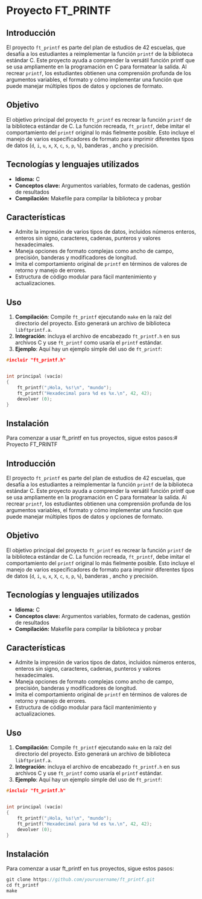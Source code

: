 # Proyecto FT_PRINTF


## Introducción


El proyecto `ft_printf` es parte del plan de estudios de 42 escuelas, que desafía a los estudiantes a reimplementar la función `printf` de la biblioteca estándar C. Este proyecto ayuda a comprender la versátil función printf que se usa ampliamente en la programación en C para formatear la salida. Al recrear `printf`, los estudiantes obtienen una comprensión profunda de los argumentos variables, el formato y cómo implementar una función que puede manejar múltiples tipos de datos y opciones de formato.


## Objetivo


El objetivo principal del proyecto `ft_printf` es recrear la función `printf` de la biblioteca estándar de C. La función recreada, `ft_printf`, debe imitar el comportamiento del `printf` original lo más fielmente posible. Esto incluye el manejo de varios especificadores de formato para imprimir diferentes tipos de datos (`d`, `i`, `u`, `x`, `X`, `c`, `s`, `p`, `%`), banderas , ancho y precisión.


## Tecnologías y lenguajes utilizados


- **Idioma:** C
- **Conceptos clave:** Argumentos variables, formato de cadenas, gestión de resultados
- **Compilación:** Makefile para compilar la biblioteca y probar


## Características


- Admite la impresión de varios tipos de datos, incluidos números enteros, enteros sin signo, caracteres, cadenas, punteros y valores hexadecimales.
- Maneja opciones de formato complejas como ancho de campo, precisión, banderas y modificadores de longitud.
- Imita el comportamiento original de `printf` en términos de valores de retorno y manejo de errores.
- Estructura de código modular para fácil mantenimiento y actualizaciones.


## Uso


1. **Compilación**: Compile `ft_printf` ejecutando `make` en la raíz del directorio del proyecto. Esto generará un archivo de biblioteca `libftprintf.a`.
2. **Integración**: incluya el archivo de encabezado `ft_printf.h` en sus archivos C y use `ft_printf` como usaría el `printf` estándar.
3. **Ejemplo**: Aquí hay un ejemplo simple del uso de `ft_printf`:


```c
#incluir "ft_printf.h"


int principal (vacío)
{
    ft_printf("¡Hola, %s!\n", "mundo");
    ft_printf("Hexadecimal para %d es %x.\n", 42, 42);
    devolver (0);
}
```
## Instalación
Para comenzar a usar ft_printf en tus proyectos, sigue estos pasos:# Proyecto FT_PRINTF


## Introducción


El proyecto `ft_printf` es parte del plan de estudios de 42 escuelas, que desafía a los estudiantes a reimplementar la función `printf` de la biblioteca estándar C. Este proyecto ayuda a comprender la versátil función printf que se usa ampliamente en la programación en C para formatear la salida. Al recrear `printf`, los estudiantes obtienen una comprensión profunda de los argumentos variables, el formato y cómo implementar una función que puede manejar múltiples tipos de datos y opciones de formato.


## Objetivo


El objetivo principal del proyecto `ft_printf` es recrear la función `printf` de la biblioteca estándar de C. La función recreada, `ft_printf`, debe imitar el comportamiento del `printf` original lo más fielmente posible. Esto incluye el manejo de varios especificadores de formato para imprimir diferentes tipos de datos (`d`, `i`, `u`, `x`, `X`, `c`, `s`, `p`, `%`), banderas , ancho y precisión.


## Tecnologías y lenguajes utilizados


- **Idioma:** C
- **Conceptos clave:** Argumentos variables, formato de cadenas, gestión de resultados
- **Compilación:** Makefile para compilar la biblioteca y probar


## Características


- Admite la impresión de varios tipos de datos, incluidos números enteros, enteros sin signo, caracteres, cadenas, punteros y valores hexadecimales.
- Maneja opciones de formato complejas como ancho de campo, precisión, banderas y modificadores de longitud.
- Imita el comportamiento original de `printf` en términos de valores de retorno y manejo de errores.
- Estructura de código modular para fácil mantenimiento y actualizaciones.


## Uso


1. **Compilación**: Compile `ft_printf` ejecutando `make` en la raíz del directorio del proyecto. Esto generará un archivo de biblioteca `libftprintf.a`.
2. **Integración**: incluya el archivo de encabezado `ft_printf.h` en sus archivos C y use `ft_printf` como usaría el `printf` estándar.
3. **Ejemplo**: Aquí hay un ejemplo simple del uso de `ft_printf`:


```c
#incluir "ft_printf.h"


int principal (vacío)
{
    ft_printf("¡Hola, %s!\n", "mundo");
    ft_printf("Hexadecimal para %d es %x.\n", 42, 42);
    devolver (0);
}
```
## Instalación
Para comenzar a usar ft_printf en tus proyectos, sigue estos pasos:   
```c
git clone https://github.com/yourusername/ft_printf.git
cd ft_printf
make
```
